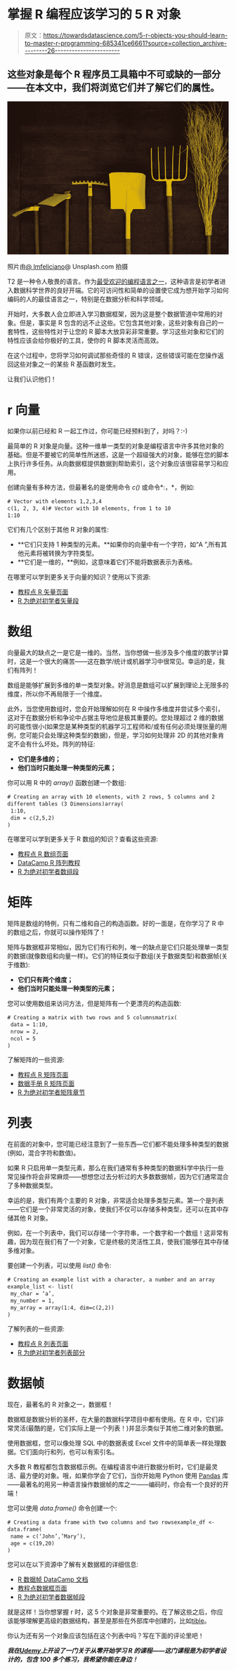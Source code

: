 # 掌握 R 编程应该学习的 5 R 对象

> 原文：<https://towardsdatascience.com/5-r-objects-you-should-learn-to-master-r-programming-685341ce6661?source=collection_archive---------26----------------------->

## 这些对象是每个 R 程序员工具箱中不可或缺的一部分——在本文中，我们将浏览它们并了解它们的属性。

![](img/ed9a3f1b21559b489f21eaf6b1c49625.png)

照片由[@ lmfeliciano](https://unsplash.com/@lmfeliciano)@ Unsplash.com 拍摄

T2 是一种令人敬畏的语言。作为[最受欢迎的编程语言之一](https://www.techrepublic.com/article/r-programming-language-continues-to-grow-in-popularity/)，这种语言是初学者进入数据科学世界的良好开端。它的可访问性和简单的设置使它成为想开始学习如何编码的人的最佳语言之一，特别是在数据分析和科学领域。

开始时，大多数人会立即进入学习数据框架，因为这是整个数据管道中常用的对象。但是，事实是 R 包含的远不止这些。它包含其他对象，这些对象有自己的一套特性，这些特性对于让您的 R 脚本大放异彩非常重要。学习这些对象和它们的特性应该会给你极好的工具，使你的 R 脚本灵活而高效。

在这个过程中，您将学习如何调试那些奇怪的 R 错误，这些错误可能在您操作返回这些对象之一的某些 R 基函数时发生。

让我们认识他们！

# r 向量

如果你以前已经和 R 一起工作过，你可能已经预料到了，对吗？:-)

最简单的 R 对象是向量。这种一维单一类型的对象是编程语言中许多其他对象的基础。但是不要被它的简单性所迷惑，这是一个超级强大的对象，能够在您的脚本上执行许多任务。从向数据框提供数据到帮助索引，这个对象应该很容易学习和应用。

创建向量有多种方法，但最著名的是使用命令 *c()* 或命令*:，*，例如:

```
# Vector with elements 1,2,3,4
c(1, 2, 3, 4)# Vector with 10 elements, from 1 to 10
1:10
```

它们有几个区别于其他 R 对象的属性:

*   **它们只支持 1 种类型的元素。**如果你的向量中有一个字符，如“A ”,所有其他元素将被转换为字符类型。
*   **它们是一维的，**例如，这意味着它们不能将数据表示为表格。

在哪里可以学到更多关于向量的知识？使用以下资源:

*   [教程点 R 矢量页面](https://www.tutorialspoint.com/r/r_vectors.htm)
*   [R 为绝对初学者矢量段](https://www.udemy.com/course/r-for-absolute-beginners/?referralCode=F839A741D06F0200F312)

# 数组

向量最大的缺点之一是它是一维的。当然，当你想做一些涉及多个维度的数学计算时，这是一个很大的痛苦——这在数学/统计或机器学习中很常见。幸运的是，我们有阵列！

数组是能够扩展到多维的单一类型对象。好消息是数组可以扩展到理论上无限多的维度，所以你不再局限于一个维度。

此外，当您使用数组时，您会开始理解如何在 R 中操作多维度并尝试多个索引，这对于在数据分析和争论中占据主导地位是极其重要的。您处理超过 2 维的数据的可能性很小(如果您是某种类型的机器学习工程师和/或有任何必须处理张量的用例，您可能只会处理这种类型的数据)，但是，学习如何处理非 2D 的其他对象肯定不会有什么坏处。阵列的特征:

*   **它们是多维的；**
*   **他们当时只能处理一种类型的元素；**

你可以用 R 中的 *array()* 函数创建一个数组:

```
# Creating an array with 10 elements, with 2 rows, 5 columns and 2 different tables (3 Dimensions)array(
 1:10,
 dim = c(2,5,2)
)
```

在哪里可以学到更多关于 R 数组的知识？查看这些资源:

*   [教程点 R 数组页面](https://www.tutorialspoint.com/r/r_arrays.htm)
*   [DataCamp R 阵列教程](https://www.datacamp.com/community/tutorials/arrays-in-r)
*   [R 为绝对初学者数组段](https://www.udemy.com/course/r-for-absolute-beginners/?referralCode=F839A741D06F0200F312)

# 矩阵

矩阵是数组的特例，只有二维和自己的构造函数。好的一面是，在你学习了 R 中的数组之后，你就可以操作矩阵了！

矩阵与数据框非常相似，因为它们有行和列，唯一的缺点是它们只能处理单一类型的数据(就像数组和向量一样)。它们的特征类似于数组(关于数据类型)和数据帧(关于维数):

*   **它们只有两个维度；**
*   **他们当时只能处理一种类型的元素；**

您可以使用数组来访问方法，但是矩阵有一个更漂亮的构造函数:

```
# Creating a matrix with two rows and 5 columnsmatrix(
 data = 1:10,
 nrow = 2,
 ncol = 5
)
```

了解矩阵的一些资源:

*   [教程点 R 矩阵页面](https://www.tutorialspoint.com/r/r_matrices.htm)
*   [数据手册 R 矩阵页面](https://www.datamentor.io/r-programming/matrix/)
*   [R 为绝对初学者矩阵章节](https://www.udemy.com/course/r-for-absolute-beginners/?referralCode=F839A741D06F0200F312)

# 列表

在前面的对象中，您可能已经注意到了一些东西—它们都不能处理多种类型的数据(例如，混合字符和数值)。

如果 R 只启用单一类型元素，那么在我们通常有多种类型的数据科学中执行一些常见操作将会非常麻烦——想想您过去分析过的大多数数据帧，因为它们通常混合了多种数据类型。

幸运的是，我们有两个主要的 R 对象，非常适合处理多类型元素。第一个是列表——它们是一个非常灵活的对象，使我们不仅可以存储多种类型，还可以在其中存储其他 R 对象。

例如，在一个列表中，我们可以存储一个字符串，一个数字和一个数组！这非常有趣，因为现在我们有了一个对象，它是终极的灵活性工具，使我们能够在其中存储多维对象。

要创建一个列表，可以使用 *list()* 命令:

```
# Creating an example list with a character, a number and an array
example_list <- list(
 my_char = ‘a’,
 my_number = 1,
 my_array = array(1:4, dim=c(2,2))
)
```

了解列表的一些资源:

*   [教程点 R 列表页面](https://www.tutorialspoint.com/r/r_lists.htm)
*   [R 为绝对初学者列表部分](https://www.udemy.com/course/r-for-absolute-beginners/?referralCode=F839A741D06F0200F312)

# 数据帧

现在，最著名的 R 对象之一，数据框！

数据框是数据分析的圣杯，在大量的数据科学项目中都有使用。在 R 中，它们非常灵活(最酷的是，它们实际上是一个列表！)并显示类似于其他二维对象的数据。

使用数据框，您可以像处理 SQL 中的数据表或 Excel 文件中的简单表一样处理数据。它们面向行和列，也可以有索引名。

大多数 R 教程都包含数据框示例。在编程语言中进行数据分析时，它们是最灵活、最方便的对象。哦，如果你学会了它们，当你开始用 Python 使用 [Pandas](https://pandas.pydata.org/) 库——最著名的用另一种语言操作数据帧的库之一——编码时，你会有一个良好的开端！

您可以使用 *data.frame()* 命令创建一个:

```
# Creating a data frame with two columns and two rowsexample_df <- data.frame(
 name = c(‘John’,’Mary’),
 age = c(19,20)
)
```

您可以在以下资源中了解有关数据框的详细信息:

*   [R 数据帧 DataCamp 文档](https://www.rdocumentation.org/packages/base/versions/3.6.2/topics/data.frame)
*   [教程点数据框页面](https://www.tutorialspoint.com/r/r_data_frames.htm)
*   [R 为绝对初学者数据帧段](https://www.udemy.com/course/r-for-absolute-beginners/?referralCode=F839A741D06F0200F312)

就是这样！当你想掌握 r 时，这 5 个对象是非常重要的。在了解这些之后，你应该能够理解更高级的数据结构，甚至是那些在外部库中创建的，比如[tible](https://tibble.tidyverse.org/)。

你认为还有另一个对象应该包括在这个列表中吗？写在下面的评论里吧！

***我在***[***Udemy***](https://www.udemy.com/course/r-for-absolute-beginners/?referralCode=F839A741D06F0200F312)***上开设了一门关于从零开始学习 R 的课程——这门课程是为初学者设计的，包含 100 多个练习，我希望你能在身边！***